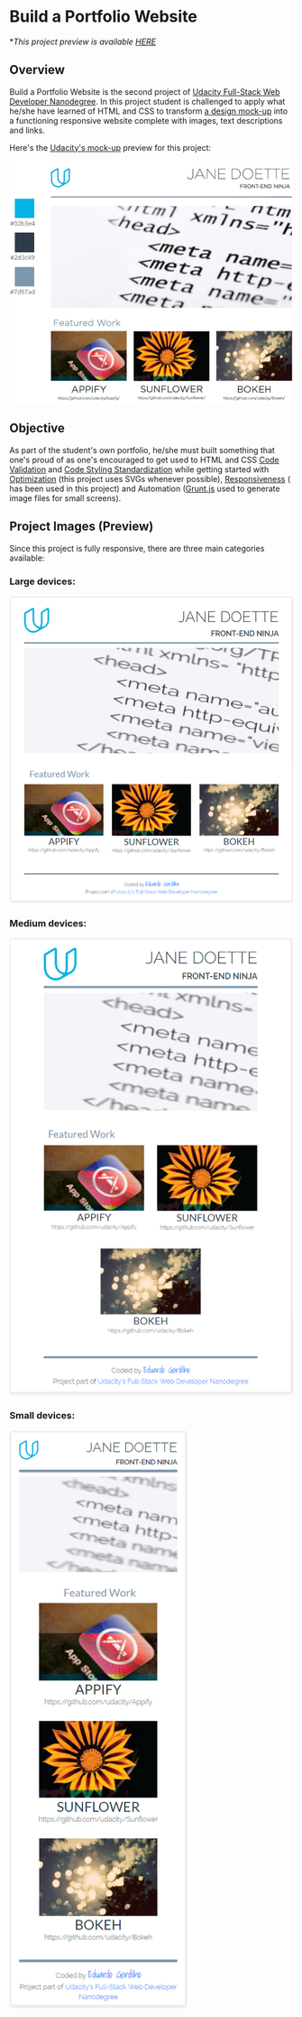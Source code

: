 # Build a Portfolio Website

\**This project preview is available [HERE](https://edugord.github.io/Build-a-Portfolio/)*

## Overview

Build a Portfolio Website is the second project of [Udacity Full-Stack Web Developer Nanodegree](https://udacity.com/course/full-stack-web-developer-nanodegree--nd004). In this project student is challenged to apply what he/she have learned of HTML and CSS to transform [a design mock-up](https://d17h27t6h515a5.cloudfront.net/topher/2017/November/5a136147_design-mockup-portfolio/design-mockup-portfolio.pdf) into a functioning responsive website complete with images, text descriptions and links.



Here's the [Udacity's mock-up](https://d17h27t6h515a5.cloudfront.net/topher/2017/November/5a136147_design-mockup-portfolio/design-mockup-portfolio.pdf) preview for this project:

![Mock-up Preview](README_img/mock-up_preview.png)



## Objective

As part of the student's own portfolio, he/she must built something that one's proud of as one's encouraged to get used to HTML and CSS [Code Validation](http://validator.w3.org/) and [Code Styling Standardization](http://udacity.github.io/frontend-nanodegree-styleguide/) while getting started with [Optimization](https://developer.mozilla.org/en-US/docs/Web/Guide/Performance) (this project uses SVGs whenever possible), [Responsiveness](https://developer.mozilla.org/en-US/docs/Learn/HTML/Multimedia_and_embedding/Responsive_images) (<srcset> has been used in this project) and Automation ([Grunt.js](https://gruntjs.com/) used to generate image files for small screens).



## Project Images (Preview)

Since this project is fully responsive, there are three main categories available:

### Large devices:

![Large devices preview](README_img/preview_lg.png)

### Medium devices:

![Medium devices preview](README_img/preview_md.png)



### Small devices:



![Small devices preview](README_img/preview_sm.png)